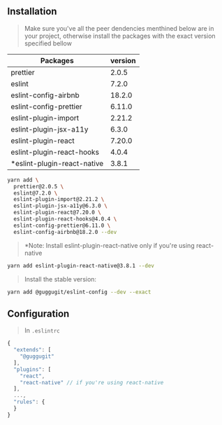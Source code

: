 ## Installation
> Make sure you've all the peer dendencies menthined below are in your project, otherwise install the packages with the exact version specified bellow

|Packages|version|
|-|-|
prettier | 2.0.5
eslint | 7.2.0
eslint-config-airbnb | 18.2.0
eslint-config-prettier | 6.11.0
eslint-plugin-import | 2.21.2
eslint-plugin-jsx-a11y | 6.3.0
eslint-plugin-react | 7.20.0
eslint-plugin-react-hooks | 4.0.4
*eslint-plugin-react-native | 3.8.1


```sh
yarn add \
  prettier@2.0.5 \
  eslint@7.2.0 \
  eslint-plugin-import@2.21.2 \
  eslint-plugin-jsx-a11y@6.3.0 \
  eslint-plugin-react@7.20.0 \
  eslint-plugin-react-hooks@4.0.4 \
  eslint-config-prettier@6.11.0 \
  eslint-config-airbnb@18.2.0 --dev
```

> *Note: Install eslint-plugin-react-native only if you're using react-native
```sh
yarn add eslint-plugin-react-native@3.8.1 --dev
```

> Install the stable version:

```sh
yarn add @guggugit/eslint-config --dev --exact
```

## Configuration
> In `.eslintrc`
```js
{
  "extends": [
    "@guggugit"
  ],
  "plugins": [
    "react",
    "react-native" // if you're using react-native
  ],
  ...,
  "rules": {
  }
}
```
